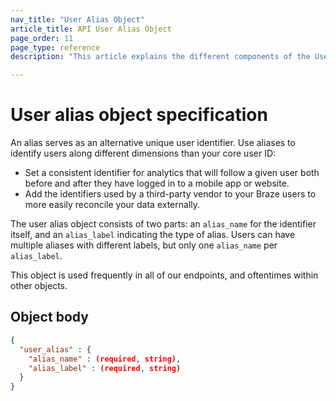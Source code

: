 ```yaml
---
nav_title: "User Alias Object"
article_title: API User Alias Object
page_order: 11
page_type: reference
description: "This article explains the different components of the User Alias object."

---
```


# User alias object specification

An alias serves as an alternative unique user identifier. Use aliases to identify users along different dimensions than your core user ID:
- Set a consistent identifier for analytics that will follow a given user both before and after they have logged in to a mobile app or website.
- Add the identifiers used by a third-party vendor to your Braze users to more easily reconcile your data externally.

The user alias object consists of two parts: an `alias_name` for the identifier itself, and an `alias_label` indicating the type of alias. Users can have multiple aliases with different labels, but only one `alias_name` per `alias_label`.

This object is used frequently in all of our endpoints, and oftentimes within other objects.

## Object body
```json
{
  "user_alias" : {
    "alias_name" : (required, string),
    "alias_label" : (required, string)
  }
}
```
